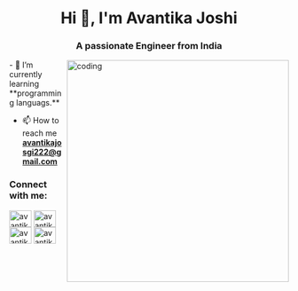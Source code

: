 <h1 align="center">Hi 👋, I'm Avantika Joshi</h1>
<h3 align="center">A passionate Engineer from India</h3>
<img align="right"alt="coding" width="400" src="https://user-images.githubusercontent.com/55389276/140866485-8fb1c876-9a8f-4d6a-98dc-08c4981eaf70.gif">
- 🌱 I’m currently learning **programming languags.**

- 📫 How to reach me **avantikajosgi222@gmail.com**

<h3 align="left">Connect with me:</h3>
<p align="left">
<a href="https://twitter.com/avantika joshi" target="blank"><img align="center" src="https://raw.githubusercontent.com/rahuldkjain/github-profile-readme-generator/master/src/images/icons/Social/twitter.svg" alt="avantika joshi" height="30" width="40" /></a>
<a href="https://instagram.com/avantikajoshi222" target="blank"><img align="center" src="https://raw.githubusercontent.com/rahuldkjain/github-profile-readme-generator/master/src/images/icons/Social/instagram.svg" alt="avantikajoshi222" height="30" width="40" /></a>
<a href="https://www.codechef.com/users/avantikajoshi" target="blank"><img align="center" src="https://cdn.jsdelivr.net/npm/simple-icons@3.1.0/icons/codechef.svg" alt="avantikajoshi" height="30" width="40" /></a>
<a href="https://www.leetcode.com/avantikajoshi" target="blank"><img align="center" src="https://raw.githubusercontent.com/rahuldkjain/github-profile-readme-generator/master/src/images/icons/Social/leet-code.svg" alt="avantikajoshi" height="30" width="40" /></a>
</p>
